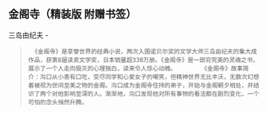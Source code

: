 ## 金阁寺（精装版 附赠书签）

三岛由纪夫  -  

>      《金阁寺》是享誉世界的经典小说，两次入围诺贝尔奖的文学大师三岛由纪夫的集大成作品，获第8届读卖文学奖，日本销量超330万册。《金阁寺》是一部穷究美的灵魂之书，展示了一个人走向毁灭的心理独白，读来令人惊心动魄。       《金阁寺》故事简介：沟口从小患有口吃，受尽同学和心爱女子的嘲笑，但精神世界无比丰沃，无数次幻想着被视为世间至美之物的金阁。沟口成为金阁寺住持的弟子，开始与金阁朝夕相处，并结识了两个对他影响至深的人。渐渐地，沟口发现他对所有事物的看法都在剧烈变化，一个可怕的念头悄然升腾。
